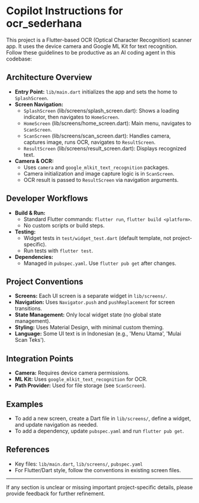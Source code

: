 # Copilot Instructions for ocr_sederhana

This project is a Flutter-based OCR (Optical Character Recognition) scanner app. It uses the device camera and Google ML Kit for text recognition. Follow these guidelines to be productive as an AI coding agent in this codebase:

## Architecture Overview
- **Entry Point:** `lib/main.dart` initializes the app and sets the home to `SplashScreen`.
- **Screen Navigation:**
  - `SplashScreen` (lib/screens/splash_screen.dart): Shows a loading indicator, then navigates to `HomeScreen`.
  - `HomeScreen` (lib/screens/home_screen.dart): Main menu, navigates to `ScanScreen`.
  - `ScanScreen` (lib/screens/scan_screen.dart): Handles camera, captures image, runs OCR, navigates to `ResultScreen`.
  - `ResultScreen` (lib/screens/result_screen.dart): Displays recognized text.
- **Camera & OCR:**
  - Uses `camera` and `google_mlkit_text_recognition` packages.
  - Camera initialization and image capture logic is in `ScanScreen`.
  - OCR result is passed to `ResultScreen` via navigation arguments.

## Developer Workflows
- **Build & Run:**
  - Standard Flutter commands: `flutter run`, `flutter build <platform>`.
  - No custom scripts or build steps.
- **Testing:**
  - Widget tests in `test/widget_test.dart` (default template, not project-specific).
  - Run tests with `flutter test`.
- **Dependencies:**
  - Managed in `pubspec.yaml`. Use `flutter pub get` after changes.

## Project Conventions
- **Screens:** Each UI screen is a separate widget in `lib/screens/`.
- **Navigation:** Uses `Navigator.push` and `pushReplacement` for screen transitions.
- **State Management:** Only local widget state (no global state management).
- **Styling:** Uses Material Design, with minimal custom theming.
- **Language:** Some UI text is in Indonesian (e.g., 'Menu Utama', 'Mulai Scan Teks').

## Integration Points
- **Camera:** Requires device camera permissions.
- **ML Kit:** Uses `google_mlkit_text_recognition` for OCR.
- **Path Provider:** Used for file storage (see `ScanScreen`).

## Examples
- To add a new screen, create a Dart file in `lib/screens/`, define a widget, and update navigation as needed.
- To add a dependency, update `pubspec.yaml` and run `flutter pub get`.

## References
- Key files: `lib/main.dart`, `lib/screens/`, `pubspec.yaml`
- For Flutter/Dart style, follow the conventions in existing screen files.

---
If any section is unclear or missing important project-specific details, please provide feedback for further refinement.
